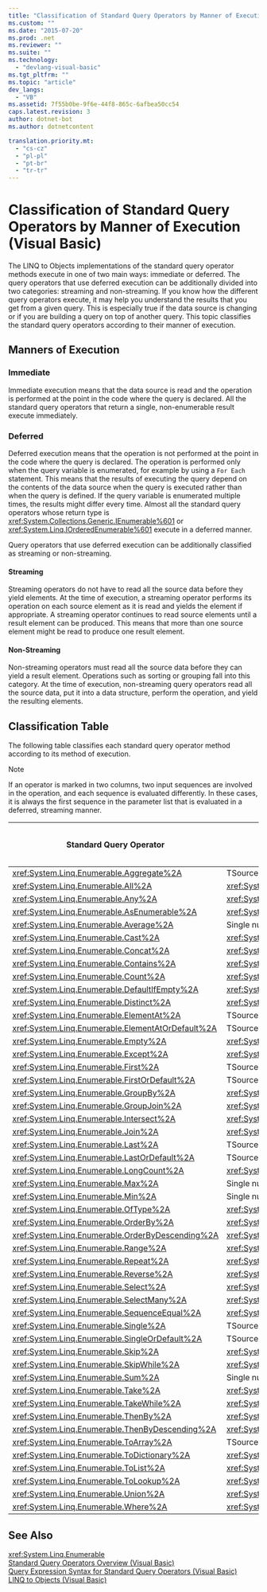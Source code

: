 ```yaml
---
title: "Classification of Standard Query Operators by Manner of Execution (Visual Basic) | Microsoft Docs"
ms.custom: ""
ms.date: "2015-07-20"
ms.prod: .net
ms.reviewer: ""
ms.suite: ""
ms.technology: 
  - "devlang-visual-basic"
ms.tgt_pltfrm: ""
ms.topic: "article"
dev_langs: 
  - "VB"
ms.assetid: 7f55b0be-9f6e-44f8-865c-6afbea50cc54
caps.latest.revision: 3
author: dotnet-bot
ms.author: dotnetcontent

translation.priority.mt: 
  - "cs-cz"
  - "pl-pl"
  - "pt-br"
  - "tr-tr"
---
```

# Classification of Standard Query Operators by Manner of Execution (Visual Basic)
The LINQ to Objects implementations of the standard query operator methods execute in one of two main ways: immediate or deferred. The query operators that use deferred execution can be additionally divided into two categories: streaming and non-streaming. If you know how the different query operators execute, it may help you understand the results that you get from a given query. This is especially true if the data source is changing or if you are building a query on top of another query. This topic classifies the standard query operators according to their manner of execution.  
  
## Manners of Execution  
  
### Immediate  
 Immediate execution means that the data source is read and the operation is performed at the point in the code where the query is declared. All the standard query operators that return a single, non-enumerable result execute immediately.  
  
### Deferred  
 Deferred execution means that the operation is not performed at the point in the code where the query is declared. The operation is performed only when the query variable is enumerated, for example by using a `For Each` statement. This means that the results of executing the query depend on the contents of the data source when the query is executed rather than when the query is defined. If the query variable is enumerated multiple times, the results might differ every time. Almost all the standard query operators whose return type is <xref:System.Collections.Generic.IEnumerable%601> or <xref:System.Linq.IOrderedEnumerable%601> execute in a deferred manner.  
  
 Query operators that use deferred execution can be additionally classified as streaming or non-streaming.  
  
#### Streaming  
 Streaming operators do not have to read all the source data before they yield elements. At the time of execution, a streaming operator performs its operation on each source element as it is read and yields the element if appropriate. A streaming operator continues to read source elements until a result element can be produced. This means that more than one source element might be read to produce one result element.  
  
#### Non-Streaming  
 Non-streaming operators must read all the source data before they can yield a result element. Operations such as sorting or grouping fall into this category. At the time of execution, non-streaming query operators read all the source data, put it into a data structure, perform the operation, and yield the resulting elements.  
  
## Classification Table  
 The following table classifies each standard query operator method according to its method of execution.  
  
> [!NOTE]
>  If an operator is marked in two columns, two input sequences are involved in the operation, and each sequence is evaluated differently. In these cases, it is always the first sequence in the parameter list that is evaluated in a deferred, streaming manner.  
  
|Standard Query Operator|Return Type|Immediate Execution|Deferred Streaming Execution|Deferred Non-Streaming Execution|  
|-----------------------------|-----------------|-------------------------|----------------------------------|---------------------------------------|  
|<xref:System.Linq.Enumerable.Aggregate%2A>|TSource|X|||  
|<xref:System.Linq.Enumerable.All%2A>|<xref:System.Boolean>|X|||  
|<xref:System.Linq.Enumerable.Any%2A>|<xref:System.Boolean>|X|||  
|<xref:System.Linq.Enumerable.AsEnumerable%2A>|<xref:System.Collections.Generic.IEnumerable%601>||X||  
|<xref:System.Linq.Enumerable.Average%2A>|Single numeric value|X|||  
|<xref:System.Linq.Enumerable.Cast%2A>|<xref:System.Collections.Generic.IEnumerable%601>||X||  
|<xref:System.Linq.Enumerable.Concat%2A>|<xref:System.Collections.Generic.IEnumerable%601>||X||  
|<xref:System.Linq.Enumerable.Contains%2A>|<xref:System.Boolean>|X|||  
|<xref:System.Linq.Enumerable.Count%2A>|<xref:System.Int32>|X|||  
|<xref:System.Linq.Enumerable.DefaultIfEmpty%2A>|<xref:System.Collections.Generic.IEnumerable%601>||X||  
|<xref:System.Linq.Enumerable.Distinct%2A>|<xref:System.Collections.Generic.IEnumerable%601>||X||  
|<xref:System.Linq.Enumerable.ElementAt%2A>|TSource|X|||  
|<xref:System.Linq.Enumerable.ElementAtOrDefault%2A>|TSource|X|||  
|<xref:System.Linq.Enumerable.Empty%2A>|<xref:System.Collections.Generic.IEnumerable%601>|X|||  
|<xref:System.Linq.Enumerable.Except%2A>|<xref:System.Collections.Generic.IEnumerable%601>||X|X|  
|<xref:System.Linq.Enumerable.First%2A>|TSource|X|||  
|<xref:System.Linq.Enumerable.FirstOrDefault%2A>|TSource|X|||  
|<xref:System.Linq.Enumerable.GroupBy%2A>|<xref:System.Collections.Generic.IEnumerable%601>|||X|  
|<xref:System.Linq.Enumerable.GroupJoin%2A>|<xref:System.Collections.Generic.IEnumerable%601>||X|X|  
<xref:System.Linq.Enumerable.Intersect%2A>|<xref:System.Collections.Generic.IEnumerable%601>||X|X|  
|<xref:System.Linq.Enumerable.Join%2A>|<xref:System.Collections.Generic.IEnumerable%601>||X|X|  
|<xref:System.Linq.Enumerable.Last%2A>|TSource|X|||  
|<xref:System.Linq.Enumerable.LastOrDefault%2A>|TSource|X|||  
|<xref:System.Linq.Enumerable.LongCount%2A>|<xref:System.Int64>|X|||  
|<xref:System.Linq.Enumerable.Max%2A>|Single numeric value, TSource, or TResult|X|||  
|<xref:System.Linq.Enumerable.Min%2A>|Single numeric value, TSource, or TResult|X|||  
|<xref:System.Linq.Enumerable.OfType%2A>|<xref:System.Collections.Generic.IEnumerable%601>||X||  
|<xref:System.Linq.Enumerable.OrderBy%2A>|<xref:System.Linq.IOrderedEnumerable%601>|||X|  
|<xref:System.Linq.Enumerable.OrderByDescending%2A>|<xref:System.Linq.IOrderedEnumerable%601>|||X|  
|<xref:System.Linq.Enumerable.Range%2A>|<xref:System.Collections.Generic.IEnumerable%601>||X||  
|<xref:System.Linq.Enumerable.Repeat%2A>|<xref:System.Collections.Generic.IEnumerable%601>||X||  
|<xref:System.Linq.Enumerable.Reverse%2A>|<xref:System.Collections.Generic.IEnumerable%601>|||X|  
|<xref:System.Linq.Enumerable.Select%2A>|<xref:System.Collections.Generic.IEnumerable%601>||X||  
|<xref:System.Linq.Enumerable.SelectMany%2A>|<xref:System.Collections.Generic.IEnumerable%601>||X||  
|<xref:System.Linq.Enumerable.SequenceEqual%2A>|<xref:System.Boolean>|X|||  
|<xref:System.Linq.Enumerable.Single%2A>|TSource|X|||  
|<xref:System.Linq.Enumerable.SingleOrDefault%2A>|TSource|X|||  
|<xref:System.Linq.Enumerable.Skip%2A>|<xref:System.Collections.Generic.IEnumerable%601>||X||  
|<xref:System.Linq.Enumerable.SkipWhile%2A>|<xref:System.Collections.Generic.IEnumerable%601>||X||  
|<xref:System.Linq.Enumerable.Sum%2A>|Single numeric value|X|||  
|<xref:System.Linq.Enumerable.Take%2A>|<xref:System.Collections.Generic.IEnumerable%601>||X||  
<xref:System.Linq.Enumerable.TakeWhile%2A>|<xref:System.Collections.Generic.IEnumerable%601>||X||  
|<xref:System.Linq.Enumerable.ThenBy%2A>|<xref:System.Linq.IOrderedEnumerable%601>|||X|  
|<xref:System.Linq.Enumerable.ThenByDescending%2A>|<xref:System.Linq.IOrderedEnumerable%601>|||X|  
|<xref:System.Linq.Enumerable.ToArray%2A>|TSource array|X|||  
|<xref:System.Linq.Enumerable.ToDictionary%2A>|<xref:System.Collections.Generic.Dictionary%602>|X|||  
|<xref:System.Linq.Enumerable.ToList%2A>|<xref:System.Collections.Generic.IList%601>|X|||  
|<xref:System.Linq.Enumerable.ToLookup%2A>|<xref:System.Linq.ILookup%602>|X|||  
|<xref:System.Linq.Enumerable.Union%2A>|<xref:System.Collections.Generic.IEnumerable%601>||X||  
|<xref:System.Linq.Enumerable.Where%2A>|<xref:System.Collections.Generic.IEnumerable%601>||X||  
  
## See Also  
 <xref:System.Linq.Enumerable>   
 [Standard Query Operators Overview (Visual Basic)](../../../../visual-basic/programming-guide/concepts/linq/standard-query-operators-overview.md)   
 [Query Expression Syntax for Standard Query Operators (Visual Basic)](../../../../visual-basic/programming-guide/concepts/linq/query-expression-syntax-for-standard-query-operators.md)   
 [LINQ to Objects (Visual Basic)](../../../../visual-basic/programming-guide/concepts/linq/linq-to-objects.md)